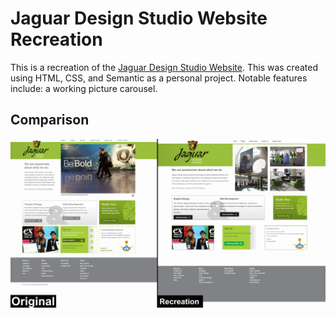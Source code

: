 # Jaguar Design Studio Website Recreation
This is a recreation of the [Jaguar Design Studio Website](http://www.jaguardesignstudio.com/). This was created using HTML, CSS, and Semantic as a personal project. Notable features include: a working picture carousel. 

## Comparison 
![](https://github.com/joryleech/Jaguar-Design-Studio-Website-Recreation/blob/master/Comparison/1.png)

